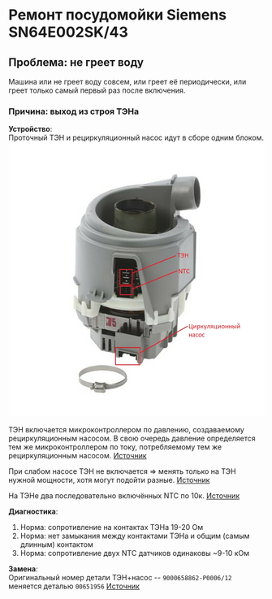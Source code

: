 # Ремонт посудомойки Siemens SN64E002SK/43
## Проблема: не греет воду
Машина или не греет воду совсем, или греет её периодически, или греет только самый первый раз после включения.
### Причина: выход из строя ТЭНа
__Устройство__:<br>
Проточный ТЭН и рециркуляционный насос идут в сборе одним блоком.<br>
![ТЭН+насос](heat-pump.jpg)

ТЭН включается микроконтроллером по давлению, создаваемому рециркуляционным насосом. В свою очередь давление определяется тем же микроконтроллером по току, потребляемому тем же рециркуляционным насосом.
[Источник](http://monitor.espec.ws/section7/topic318705.html)

При слабом насосе ТЭН не включается => менять только на ТЭН нужной мощности, хотя могут подойти разные.
[Источник](http://monitor.espec.ws/section7/topic278332.html)

На ТЭНе два последовательно включённых NTC по 10к.
[Источник](http://monitor.espec.ws/section7/topic241629.html)

__Диагностика__:<br> 
1. Норма: сопротивление на контактах ТЭНа 19-20 Ом
2. Норма: нет замыкания между контактами ТЭНа и общим (самым длинным) контактом
3. Норма: сопротивление двух NTC датчиков одинаковы ~9-10 кОм

__Замена__:<br>
Оригинальный номер детали ТЭН+насос -- `9000658862-P0006/12` меняется деталью `00651956`
[Источник](https://www.elremont.ru/forum/viewtopic.php?t=30618)
